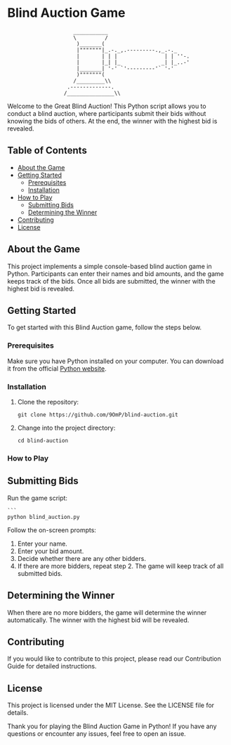 # Blind Auction Game
                         ___________
                         \         /
                          )_______(
                          |"""""""|_.-._,.---------.,_.-._
                          |       | | |               | | ''-.
                          |       |_| |_             _| |_..-'
                          |_______| '-' `'---------'` '-'
                          )"""""""(
                         /_________\\
                       .-------------.
                      /_______________\\

Welcome to the Great Blind Auction! This Python script allows you to conduct a blind auction, where participants submit their bids without knowing the bids of others. At the end, the winner with the highest bid is revealed.

## Table of Contents

- [About the Game](#about-the-game)
- [Getting Started](#getting-started)
  - [Prerequisites](#prerequisites)
  - [Installation](#installation)
- [How to Play](#how-to-play)
  - [Submitting Bids](#submitting-bids)
  - [Determining the Winner](#determining-the-winner)
- [Contributing](#contributing)
- [License](#license)

## About the Game

This project implements a simple console-based blind auction game in Python. Participants can enter their names and bid amounts, and the game keeps track of the bids. Once all bids are submitted, the winner with the highest bid is revealed.

## Getting Started

To get started with this Blind Auction game, follow the steps below.

### Prerequisites

Make sure you have Python installed on your computer. You can download it from the official [Python website](https://www.python.org/downloads/).

### Installation

1. Clone the repository:

   ```
   git clone https://github.com/9OmP/blind-auction.git

2. Change into the project directory:
    ```
    cd blind-auction

### How to Play

## Submitting Bids

Run the game script:

    ```
    python blind_auction.py

Follow the on-screen prompts:

1. Enter your name.
2. Enter your bid amount.
3. Decide whether there are any other bidders.
4. If there are more bidders, repeat step 2. The game will keep track of all submitted bids.

## Determining the Winner

When there are no more bidders, the game will determine the winner automatically.
The winner with the highest bid will be revealed.

## Contributing
If you would like to contribute to this project, please read our Contribution Guide for detailed instructions.

## License
This project is licensed under the MIT License. See the LICENSE file for details.

Thank you for playing the Blind Auction Game in Python! If you have any questions or encounter any issues, feel free to open an issue.
